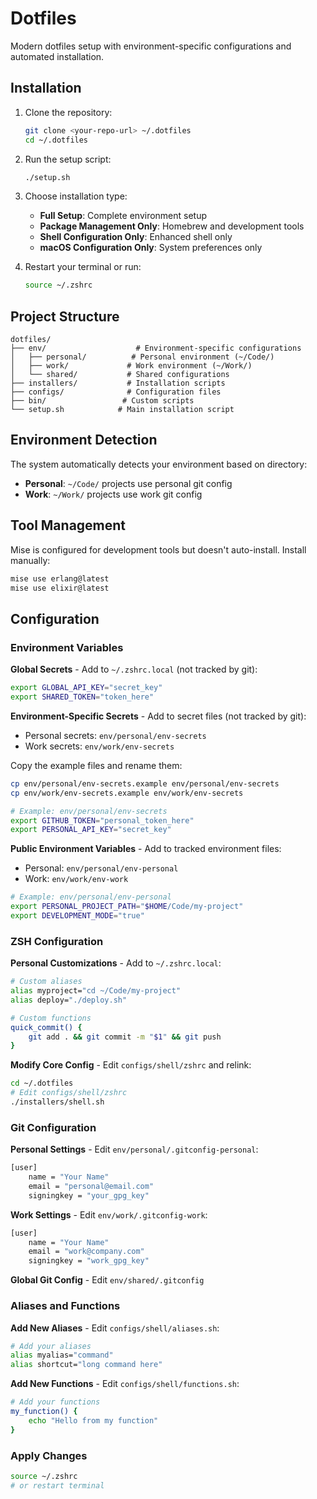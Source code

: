 # Dotfiles

Modern dotfiles setup with environment-specific configurations and automated installation.

## Installation

1. Clone the repository:

   ```bash
   git clone <your-repo-url> ~/.dotfiles
   cd ~/.dotfiles
   ```

2. Run the setup script:

   ```bash
   ./setup.sh
   ```

3. Choose installation type:

   - **Full Setup**: Complete environment setup
   - **Package Management Only**: Homebrew and development tools
   - **Shell Configuration Only**: Enhanced shell only
   - **macOS Configuration Only**: System preferences only

4. Restart your terminal or run:
   ```bash
   source ~/.zshrc
   ```

## Project Structure

```
dotfiles/
├── env/                    # Environment-specific configurations
│   ├── personal/          # Personal environment (~/Code/)
│   ├── work/             # Work environment (~/Work/)
│   └── shared/           # Shared configurations
├── installers/           # Installation scripts
├── configs/              # Configuration files
├── bin/                 # Custom scripts
└── setup.sh            # Main installation script
```

## Environment Detection

The system automatically detects your environment based on directory:

- **Personal**: `~/Code/` projects use personal git config
- **Work**: `~/Work/` projects use work git config

## Tool Management

Mise is configured for development tools but doesn't auto-install. Install manually:

```bash
mise use erlang@latest
mise use elixir@latest
```

## Configuration

### Environment Variables

**Global Secrets** - Add to `~/.zshrc.local` (not tracked by git):

```bash
export GLOBAL_API_KEY="secret_key"
export SHARED_TOKEN="token_here"
```

**Environment-Specific Secrets** - Add to secret files (not tracked by git):

- Personal secrets: `env/personal/env-secrets`
- Work secrets: `env/work/env-secrets`

Copy the example files and rename them:

```bash
cp env/personal/env-secrets.example env/personal/env-secrets
cp env/work/env-secrets.example env/work/env-secrets
```

```bash
# Example: env/personal/env-secrets
export GITHUB_TOKEN="personal_token_here"
export PERSONAL_API_KEY="secret_key"
```

**Public Environment Variables** - Add to tracked environment files:

- Personal: `env/personal/env-personal`
- Work: `env/work/env-work`

```bash
# Example: env/personal/env-personal
export PERSONAL_PROJECT_PATH="$HOME/Code/my-project"
export DEVELOPMENT_MODE="true"
```

### ZSH Configuration

**Personal Customizations** - Add to `~/.zshrc.local`:

```bash
# Custom aliases
alias myproject="cd ~/Code/my-project"
alias deploy="./deploy.sh"

# Custom functions
quick_commit() {
    git add . && git commit -m "$1" && git push
}
```

**Modify Core Config** - Edit `configs/shell/zshrc` and relink:

```bash
cd ~/.dotfiles
# Edit configs/shell/zshrc
./installers/shell.sh
```

### Git Configuration

**Personal Settings** - Edit `env/personal/.gitconfig-personal`:

```bash
[user]
    name = "Your Name"
    email = "personal@email.com"
    signingkey = "your_gpg_key"
```

**Work Settings** - Edit `env/work/.gitconfig-work`:

```bash
[user]
    name = "Your Name"
    email = "work@company.com"
    signingkey = "work_gpg_key"
```

**Global Git Config** - Edit `env/shared/.gitconfig`

### Aliases and Functions

**Add New Aliases** - Edit `configs/shell/aliases.sh`:

```bash
# Add your aliases
alias myalias="command"
alias shortcut="long command here"
```

**Add New Functions** - Edit `configs/shell/functions.sh`:

```bash
# Add your functions
my_function() {
    echo "Hello from my function"
}
```

### Apply Changes

```bash
source ~/.zshrc
# or restart terminal
```
